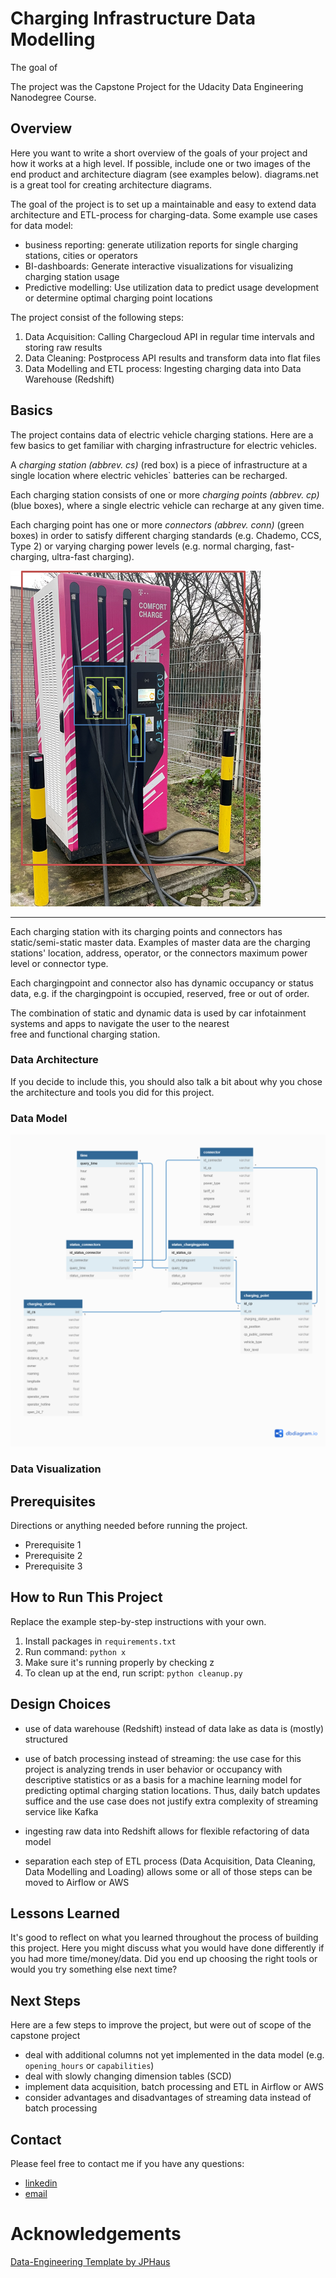 # Charging Infrastructure Data Modelling

The goal of 


The project was the Capstone Project for the Udacity Data Engineering Nanodegree Course. 


## Overview

Here you want to write a short overview of the goals of your project and how it works at a high level. If possible, include one or two images of the end product and architecture diagram (see examples below). diagrams.net is a great tool for creating architecture diagrams.

The goal of the project is to set up a maintainable and easy to extend data architecture and ETL-process for charging-data. Some example use cases for data model: 
- business reporting: generate utilization reports for single charging stations, cities or operators
- BI-dashboards: Generate interactive visualizations for visualizing charging station usage
- Predictive modelling: Use utilization data to predict usage development or determine optimal charging point locations 


The project consist of the following steps: 
1. Data Acquisition: Calling Chargecloud API in regular time intervals and storing raw results
2. Data Cleaning: Postprocess API results and transform data into flat files  
3. Data Modelling and ETL process: Ingesting charging data into Data Warehouse (Redshift) 


## Basics

The project contains data of electric vehicle charging stations. Here are a few basics to get familiar with charging infrastructure for electric vehicles. 

A *charging station (abbrev. cs)* (red box) is a piece of infrastructure at a single location where electric vehicles` batteries can be recharged. 

Each charging station consists of one or more *charging points (abbrev. cp)* (blue boxes), where a single electric vehicle can recharge at any given time.

Each charging point has one or more *connectors (abbrev. conn)* (green boxes) in order to satisfy different charging standards (e.g. Chademo, CCS, Type 2) or varying charging power levels (e.g. normal charging, fast-charging, ultra-fast charging). 

<img src="chargingstation.png" alt="Charging Station" width="400"/>

---
Each charging station with its charging points and connectors has static/semi-static master data. Examples of master data are the charging stations' location, address, operator, or the connectors maximum power level or connector type. 


Each chargingpoint and connector also has dynamic occupancy or status data, e.g. if the chargingpoint is occupied, reserved, 
free or out of order. 

The combination of static and dynamic data is used by car infotainment systems and apps to navigate the user to the nearest  
free and functional charging station. 


### Data Architecture


If you decide to include this, you should also talk a bit about why you chose the architecture and tools you did for this project.




### Data Model

![Data Model](er_diagram.png)


### Data Visualization


## Prerequisites

Directions or anything needed before running the project.

- Prerequisite 1
- Prerequisite 2
- Prerequisite 3

## How to Run This Project

Replace the example step-by-step instructions with your own.

1. Install packages in `requirements.txt`
2. Run command: `python x`
3. Make sure it's running properly by checking z
4. To clean up at the end, run script: `python cleanup.py`

## Design Choices 

- use of data warehouse (Redshift) instead of data lake as data is (mostly) structured
- use of batch processing instead of streaming: the use case for this project is analyzing trends in user behavior or occupancy with 
descriptive statistics or as a basis for a machine learning model for predicting optimal charging station locations. Thus, daily batch updates
suffice and the use case does not justify extra complexity of streaming service like Kafka

- ingesting raw data into Redshift allows for flexible refactoring of data model
- separation each step of ETL process (Data Acquisition, Data Cleaning, Data Modelling and Loading) allows some or all 
of those steps can be moved to Airflow or AWS


## Lessons Learned


It's good to reflect on what you learned throughout the process of building this project. Here you might discuss what you would have done differently if you had more time/money/data. Did you end up choosing the right tools or would you try something else next time?

## Next Steps 

Here are a few steps to improve the project, but were out of scope of the capstone project 
- deal with additional columns not yet implemented in the data model (e.g. `opening_hours` or `capabilities`)
- deal with slowly changing dimension tables (SCD)
- implement data acquisition, batch processing and ETL in Airflow or AWS
- consider advantages and disadvantages of streaming data instead of batch processing


## Contact

Please feel free to contact me if you have any questions: 
- [linkedin](https://www.linkedin.com/in/nick-losacker/)
- [email](mailto:nick.losacker@eon.com)


# Acknowledgements 

[Data-Engineering Template by JPHaus](https://github.com/JPHaus/data-engineering-project-template)